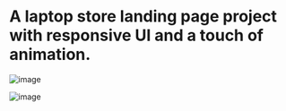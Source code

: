 # A laptop store landing page project with responsive UI and a touch of animation.

![image](https://user-images.githubusercontent.com/61703808/162719545-8f7273ce-af96-4682-b84d-bcb8467bbbb8.png)

![image](https://user-images.githubusercontent.com/61703808/162719716-951e6cf0-5242-457e-8b67-df4e1247b76c.png)
